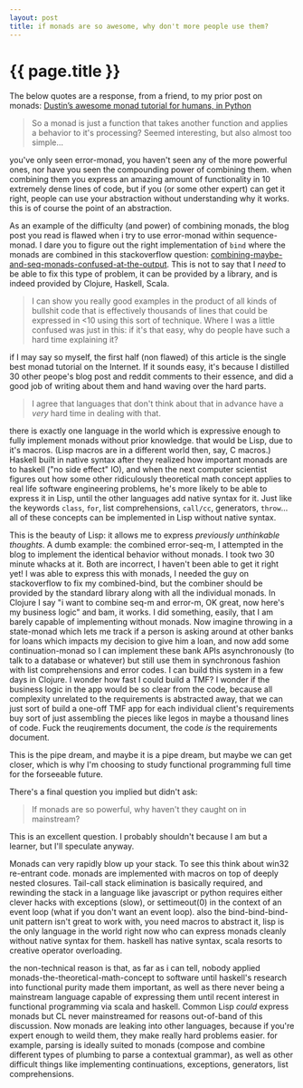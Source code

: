 ```yaml
---
layout: post
title: if monads are so awesome, why don't more people use them?
---
```



# {{ page.title }}

The below quotes are a response, from a friend, to my prior post on monads: [Dustin’s awesome monad tutorial for humans, in Python](http://www.dustingetz.com/2012/04/07/dustins-awesome-monad-tutorial-for-humans-in-python.html)

> So a monad is just a function that takes another function and applies a behavior to it's processing?
> Seemed interesting, but also almost too simple...

you've only seen error-monad, you haven't seen any of the more powerful ones, nor have you seen the compounding power of combining them. when combining them you express an amazing amount of functionality in 10 extremely dense lines of code, but if you (or some other expert) can get it right, people can use your abstraction without understanding why it works. this is of course the point of an abstraction.

As an example of the difficulty (and power) of combining monads, the blog post you read is flawed when i try to use error-monad within sequence-monad. I dare you to figure out the right implementation of `bind` where the monads are combined in this stackoverflow question: [combining-maybe-and-seq-monads-confused-at-the-output](http://stackoverflow.com/questions/10059163/combining-maybe-and-seq-monads-confused-at-the-output). This is not to say that I *need* to be able to fix this type of problem, it can be provided by a library, and is indeed provided by Clojure, Haskell, Scala.

> I can show you really good examples in the product of all kinds of bullshit code that is effectively thousands of lines that could be expressed in <10 using this sort of technique. Where I was a little confused was just in this: if it's that easy, why do people have such a hard time explaining it?

if I may say so myself, the first half (non flawed) of this article is the single best monad tutorial on the Internet. If it sounds easy, it's because I distilled 30 other peope's blog post and reddit comments to their essence, and did a good job of writing about them and hand waving over the hard parts.

> I agree that languages that don't think about that in advance have a *very* hard time in dealing with that.

there is exactly one language in the world which is expressive enough to fully implement monads without prior knowledge. that would be Lisp, due to it's macros. (Lisp macros are in a different world then, say, C macros.) Haskell built in native syntax after they realized how important monads are to haskell ("no side effect" IO), and when the next computer scientist figures out how some other ridiculously theoretical math concept applies to real life software engineering problems, he's more likely to be able to express it in Lisp, until the other languages add native syntax for it. Just like the keywords `class`, `for`, list comprehensions, `call/cc`, generators, `throw`... all of these concepts can be implemented in Lisp without native syntax.

This is the beauty of Lisp: it allows me to express *previously unthinkable thoughts*. A dumb example: the combined error-seq-m, I attempted in the blog to implement the identical behavior without monads. I took two 30 minute whacks at it. Both are incorrect, I haven't been able to get it right yet! I was able to express this with monads, I needed the guy on stackoverflow to fix my combined-bind, but the combiner should be provided by the standard library along with all the individual monads. In Clojure I say "i want to combine seq-m and error-m, OK great, now here's my business logic" and bam, it works. I did something, easily, that I am barely capable of implementing without monads. Now imagine throwing in a state-monad which lets me track if a person is asking around at other banks for loans which impacts my decision to give him a loan, and now add some continuation-monad so I can implement these bank APIs asynchronously (to talk to a database or whatever) but still use them in synchronous fashion with list comprehensions and error codes. I can build this system in a few days in Clojure. I wonder how fast I could build a TMF? I wonder if the business logic in the app would be so clear from the code, because all complexity unrelated to the requirements is abstracted away, that we can just sort of build a one-off TMF app for each individual client's requirements buy sort of just assembling the pieces like legos in maybe a thousand lines of code. Fuck the reuqirements document, the code *is* the requirements document.

This is the pipe dream, and maybe it is a pipe dream, but maybe we can get closer, which is why I'm choosing to study functional programming full time for the forseeable future.

There's a final question you implied but didn't ask:

> If monads are so powerful, why haven't they caught on in mainstream?

This is an excellent question. I probably shouldn't because I am but a learner, but I'll speculate anyway.

Monads can very rapidly blow up your stack. To see this think about win32 re-entrant code. monads are implemented with macros on top of deeply nested closures. Tail-call stack elimination is basically required, and rewinding the stack in a language like javascript or python requires either clever hacks with exceptions (slow), or settimeout(0) in the context of an event loop (what if you don't want an event loop). also the bind-bind-bind-unit pattern isn't great to work with, you need macros to abstract it, lisp is the only language in the world right now who can express monads cleanly without native syntax for them. haskell has native syntax, scala resorts to creative operator overloading.

the non-technical reason is that, as far as i can tell, nobody applied monads-the-theoretical-math-concept to software until haskell's research into functional purity made them important, as well as there never being a mainstream language capable of expressing them until recent interest in functional programming via scala and haskell. Common Lisp *could* express monads but CL never mainstreamed for reasons out-of-band of this discussion. Now monads are leaking into other languages, because if you're expert enough to weild them, they make really hard problems easier. for example, parsing is ideally suited to monads (compose and combine different types of plumbing to parse a contextual grammar), as well as other difficult things like implementing continuations, exceptions, generators, list comprehensions.
